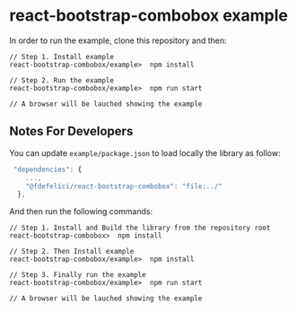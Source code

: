 # react-bootstrap-combobox example

In order to run the example, clone this repository and then:

```
// Step 1. Install example
react-bootstrap-combobox/example>  npm install

// Step 2. Run the example
react-bootstrap-combobox/example>  npm run start

// A browser will be lauched showing the example
```


## Notes For Developers
You can update ```example/package.json``` to load locally the library as follow: 

```javascript
 "dependencies": {
    ...,
    "@fdefelici/react-bootstrap-combobox": "file:../"
  },
```

And then run the following commands:

```
// Step 1. Install and Build the library from the repository root
react-bootstrap-combobox>  npm install

// Step 2. Then Install example
react-bootstrap-combobox/example>  npm install

// Step 3. Finally run the example
react-bootstrap-combobox/example>  npm run start

// A browser will be lauched showing the example

```

